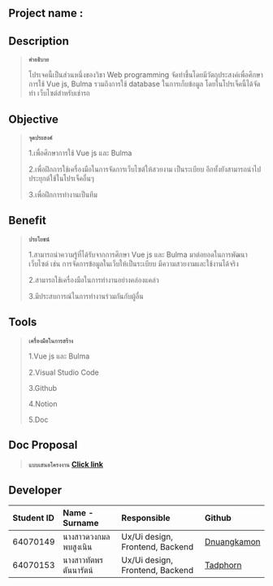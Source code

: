 ## Project name : 

## Description
>**`คำอธิบาย`**
>
>โปรเจคนี้เป็นส่วนหนึ่งของวิชา Web programming จัดทำขึ้นโดยมีวัตถุประสงค์เพื่อศึกษาการใช้ Vue js, Bulma รวมถึงการใช้ database ในการเก็บข้อมูล โดยในโปรเจ็คนี้ได้จัดทำ เว็บไซต์สำหรับเช่ารถ

## Objective 
>**`จุดประสงค์`**
>
>1.เพื่อศึกษาการใช้ Vue js และ Bulma
>
>2.เพื่อฝึกการใช้เครื่องมือในการจัดการเว็บไซต์ให้สวยงาม เป็นระเบียบ อีกทั้งยังสามารถนำไปประยุกต์ใช้ในโปรเจ็คอื่นๆ
>
>3.เพื่อฝึกการทำงานเป็นทีม

## Benefit
>**`ประโยชน์`**
>
>1.สามารถนำความรู้ที่ได้รับจากการศึกษา Vue js และ Bulma มาต่อยอดในการพัฒนาเว็บไซต์ เช่น การจัดการข้อมูลในเว็บให้เป็นระเบียบ มีความสวยงามและใช้งานได้จริง
>
>2.สามารถใช้เครื่องมือในการทำงานอย่างคล่องแคล่ว
>
>3.มีประสบการณ์ในการทำงานร่วมกันกับผู้อื่น

## Tools 
> **`เครื่องมือในการสร้าง`**
> 
> 1.Vue js และ Bulma
> 
> 2.Visual Studio Code
>
>3.Github
>
>4.Notion
>
>5.Doc

## Doc Proposal 
>**`แบบเสนอโครงงาน`**
**[Click link](https://docs.google.com/document/d/1EzVPB6YLDf4kQk4kVJB7YfQUwglbAbSl-rT2hqW1Zx4/edit)**

## Developer
| Student ID | Name - Surname |  Responsible | Github |
| :-------- | :-------- | :--------- |:--------- |
| 64070149 | นางสาวดวงกมล พบสูงเนิน | Ux/Ui design, Frontend, Backend | [Dnuangkamon](https://github.com/Dnuangkamon) |
| 64070153 | นางสาวทัตพร ตันนารัตน์ | Ux/Ui design, Frontend, Backend | [Tadphorn](https://github.com/Tadphorn) |
